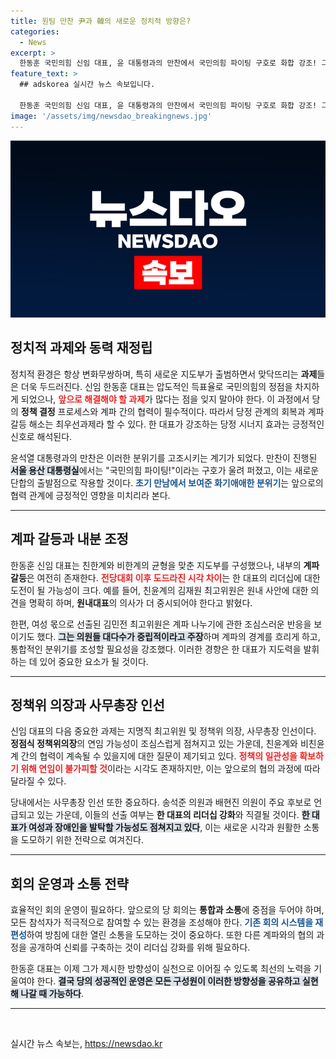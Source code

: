 ```yaml
---
title: 원팀 만찬 尹과 韓의 새로운 정치적 방향은?
categories:
  - News
excerpt: >
  한동훈 국민의힘 신임 대표, 윤 대통령과의 만찬에서 국민의힘 파이팅 구호로 화합 강조! 그러나 계파 간 갈등의 그림자 여전, 전략 인사에 관심 집중! 과연 한 대표의 선택은?
feature_text: >
  ## adskorea 실시간 뉴스 속보입니다.

  한동훈 국민의힘 신임 대표, 윤 대통령과의 만찬에서 국민의힘 파이팅 구호로 화합 강조! 그러나 계파 간 갈등의 그림자 여전, 전략 인사에 관심 집중! 과연 한 대표의 선택은?
image: '/assets/img/newsdao_breakingnews.jpg'
---
```


<p><img src="/assets/img/newsdao_breakingnews.jpg" alt="adskorea 속보" /></p>

<h2 data-ke-size="size26">정치적 과제와 동력 재정립</h2>

<p data-ke-size="size16">정치적 환경은 항상 변화무쌍하며, 특히 새로운 지도부가 출범하면서 맞닥뜨리는 <b>과제</b>들은 더욱 두드러진다. 신임 한동훈 대표는 압도적인 득표율로 국민의힘의 정점을 차지하게 되었으나, <b><span style="color: #ee2323;">앞으로 해결해야 할 과제</span></b>가 많다는 점을 잊지 말아야 한다. 이 과정에서 당의 <b>정책 결정</b> 프로세스와 계파 간의 협력이 필수적이다. 따라서 당정 관계의 회복과 계파 갈등 해소는 최우선과제라 할 수 있다. 한 대표가 강조하는 당정 시너지 효과는 긍정적인 신호로 해석된다.</p>

<p data-ke-size="size16">윤석열 대통령과의 만찬은 이러한 분위기를 고조시키는 계기가 되었다. 만찬이 진행된 <b><span style="background-color: #21538527;">서울 용산 대통령실</span></b>에서는 "국민의힘 파이팅!"이라는 구호가 울려 퍼졌고, 이는 새로운 단합의 출발점으로 작용할 것이다. <b><span style="color: #1a5490;">초기 만남에서 보여준 화기애애한 분위기</span></b>는 앞으로의 협력 관계에 긍정적인 영향을 미치리라 본다.</p>

<hr>

<h2 data-ke-size="size26">계파 갈등과 내분 조정</h2>

<p data-ke-size="size16">한동훈 신임 대표는 친한계와 비한계의 균형을 맞춘 지도부를 구성했으나, 내부의 <b>계파 갈등</b>은 여전히 존재한다. <b><span style="color: #ee2323;">전당대회 이후 도드라진 시각 차이</span></b>는 한 대표의 리더십에 대한 도전이 될 가능성이 크다. 예를 들어, 친윤계의 김재원 최고위원은 원내 사안에 대한 의견을 명확히 하며, <b>원내대표</b>의 의사가 더 중시되어야 한다고 밝혔다.</p>

<p data-ke-size="size16">한편, 여성 몫으로 선출된 김민전 최고위원은 계파 나누기에 관한 조심스러운 반응을 보이기도 했다. <b><span style="background-color: #21538527;">그는 의원들 대다수가 중립적이라고 주장</span></b>하며 계파의 경계를 흐리게 하고, 통합적인 분위기를 조성할 필요성을 강조했다. 이러한 경향은 한 대표가 지도력을 발휘하는 데 있어 중요한 요소가 될 것이다.</p>

<hr>

<h2 data-ke-size="size26">정책위 의장과 사무총장 인선</h2>

<p data-ke-size="size16">신임 대표의 다음 중요한 과제는 지명직 최고위원 및 정책위 의장, 사무총장 인선이다. <b>정점식 정책위의장</b>의 연임 가능성이 조심스럽게 점쳐지고 있는 가운데, 친윤계와 비친윤계 간의 협력이 계속될 수 있을지에 대한 질문이 제기되고 있다. <b><span style="color: #ee2323;">정책의 일관성을 확보하기 위해 연임이 불가피할 것</span></b>이라는 시각도 존재하지만, 이는 앞으로의 협의 과정에 따라 달라질 수 있다.</p>

<p data-ke-size="size16">당내에서는 사무총장 인선 또한 중요하다. 송석준 의원과 배현진 의원이 주요 후보로 언급되고 있는 가운데, 이들의 선출 여부는 <b>한 대표의 리더십 강화</b>와 직결될 것이다. <b><span style="background-color: #21538527;">한 대표가 여성과 장애인을 발탁할 가능성도 점쳐지고 있다</span></b>, 이는 새로운 시각과 원활한 소통을 도모하기 위한 전략으로 여겨진다.</p>

<hr>

<h2 data-ke-size="size26">회의 운영과 소통 전략</h2>

<p data-ke-size="size16">효율적인 회의 운영이 필요하다. 앞으로의 당 회의는 <b>통합과 소통</b>에 중점을 두어야 하며, 모든 참석자가 적극적으로 참여할 수 있는 환경을 조성해야 한다. <b><span style="color: #1a5490;">기존 회의 시스템을 재편성</span></b>하여 방침에 대한 열린 소통을 도모하는 것이 중요하다. 또한 다른 계파와의 협의 과정을 공개하여 신뢰를 구축하는 것이 리더십 강화를 위해 필요하다.</p>

<p data-ke-size="size16">한동훈 대표는 이제 그가 제시한 방향성이 실천으로 이어질 수 있도록 최선의 노력을 기울여야 한다. <b><span style="background-color: #21538527;">결국 당의 성공적인 운영은 모든 구성원이 이러한 방향성을 공유하고 실현해 나갈 때 가능하다</span></b>.</p>

<hr>

<p data-ke-size="size16">&nbsp;</p>
실시간 뉴스 속보는, <a href="https://newsdao.kr" rel="dofollow">https://newsdao.kr</a>


